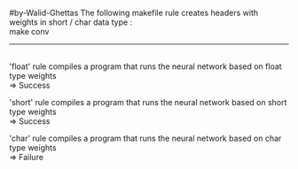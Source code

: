 #by-Walid-Ghettas
The following makefile rule creates headers with weights in short / char data type :<br/>
make conv 

----
<br/>
'float' rule compiles a program that runs the neural network based on float type weights<br/>
=> Success

'short' rule compiles a program that runs the neural network based on short type weights<br/>
=> Success


'char' rule compiles a program that runs the neural network based on char type weights<br/>
=> Failure
